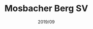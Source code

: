 ---
title: "Mosbacher Berg SV"
description: "Open data and informational website for my school's student council."
image: ""
link: "https://archive.koenidv.de/gmbwi/"
tags: ["Web", "Jekyll"]
date: "2019/09"
---